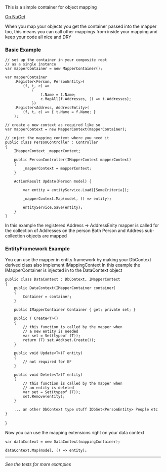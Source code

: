 This is a simple container for object mapping

[On NuGet](https://nuget.org/packages/antix-mapping)

When you map your objects you get the container passed into the mapper too, this means you can call other mappings from inside your mapping and keep your code all nice and DRY

### Basic Example

    // set up the container in your composite root 
	// as a single instance
    var mapperContainer = new MapperContainer();

    var mapperContainer
        .Register<Person, PersonEntity>(
            (f, t, c) =>
                {
                    f.Name = t.Name;
                    c.MapAll(f.Addresses, () => t.Addresses);
                })
        .Register<Address, AddressEntity>(
            (f, t, c) => { t.Name = f.Name; }
        );

	// create a new context as required like so
	var mapperContext = new MapperContext(mapperContainer);

	// inject the mapping context where you need it
	public class PersonController : Controller 
	{
		IMapperContext _mapperContext;

		public PersonController(IMapperContext mapperContext)
		{
			_mapperContext = mapperContext;
		}

		ActionResult Update(Person model) {

			var entity = entityService.Load([SomeCriteria]);

			_mapperContext.Map(model, () => entity);

			entityService.Save(entity);
		}
	}

In this example the registered Address => AddressEnity mapper is called for the collection of Addresses on the person
Both Person and Address sub-collection objects are mapped

### EntityFramework Example

You can use the mapper in entity framework by making your DbContext derived class also implement IMappingContext
In this example the IMapperContainer is injected in to the DataContext object

    public class DataContext : DbContext, IMapperContext
    {
        public DataContext(IMapperContainer container)
        {
            Container = container;
        }

        public IMapperContainer Container { get; private set; }

        public T Create<T>()
        {
			// this function is called by the mapper when 
			// a new entity is needed
            var set = Set(typeof (T));
            return (T) set.Add(set.Create());
        }

        public void Update<T>(T entity)
        {
            // not required for EF
        }

        public void Delete<T>(T entity)
        {
			// this function is called by the mapper when 
			// an entity is deleted
            var set = Set(typeof (T));
            set.Remove(entity);
        }

		... an other DbContext type stuff IDbSet<PersonEntity> People etc
    }
}

Now you can use the mapping extensions right on your data context

	var dataContext = new DataContext(mappingContainer);

	dataContext.Map(model, () => entity);


---------------------------------------

*See the tests for more examples*